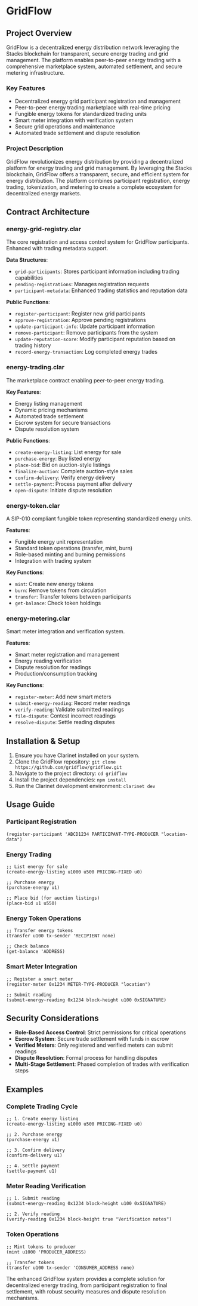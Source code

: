 # GridFlow

## Project Overview
GridFlow is a decentralized energy distribution network leveraging the Stacks blockchain for transparent, secure energy trading and grid management. The platform enables peer-to-peer energy trading with a comprehensive marketplace system, automated settlement, and secure metering infrastructure.

### Key Features
- Decentralized energy grid participant registration and management
- Peer-to-peer energy trading marketplace with real-time pricing
- Fungible energy tokens for standardized trading units
- Smart meter integration with verification system
- Secure grid operations and maintenance
- Automated trade settlement and dispute resolution

### Project Description
GridFlow revolutionizes energy distribution by providing a decentralized platform for energy trading and grid management. By leveraging the Stacks blockchain, GridFlow offers a transparent, secure, and efficient system for energy distribution. The platform combines participant registration, energy trading, tokenization, and metering to create a complete ecosystem for decentralized energy markets.

## Contract Architecture

### energy-grid-registry.clar
The core registration and access control system for GridFlow participants. Enhanced with trading metadata support.

**Data Structures**:
- `grid-participants`: Stores participant information including trading capabilities
- `pending-registrations`: Manages registration requests
- `participant-metadata`: Enhanced trading statistics and reputation data

**Public Functions**:
- `register-participant`: Register new grid participants
- `approve-registration`: Approve pending registrations
- `update-participant-info`: Update participant information
- `remove-participant`: Remove participants from the system
- `update-reputation-score`: Modify participant reputation based on trading history
- `record-energy-transaction`: Log completed energy trades

### energy-trading.clar
The marketplace contract enabling peer-to-peer energy trading.

**Key Features**:
- Energy listing management
- Dynamic pricing mechanisms
- Automated trade settlement
- Escrow system for secure transactions
- Dispute resolution system

**Public Functions**:
- `create-energy-listing`: List energy for sale
- `purchase-energy`: Buy listed energy
- `place-bid`: Bid on auction-style listings
- `finalize-auction`: Complete auction-style sales
- `confirm-delivery`: Verify energy delivery
- `settle-payment`: Process payment after delivery
- `open-dispute`: Initiate dispute resolution

### energy-token.clar
A SIP-010 compliant fungible token representing standardized energy units.

**Features**:
- Fungible energy unit representation
- Standard token operations (transfer, mint, burn)
- Role-based minting and burning permissions
- Integration with trading system

**Key Functions**:
- `mint`: Create new energy tokens
- `burn`: Remove tokens from circulation
- `transfer`: Transfer tokens between participants
- `get-balance`: Check token holdings

### energy-metering.clar
Smart meter integration and verification system.

**Features**:
- Smart meter registration and management
- Energy reading verification
- Dispute resolution for readings
- Production/consumption tracking

**Key Functions**:
- `register-meter`: Add new smart meters
- `submit-energy-reading`: Record meter readings
- `verify-reading`: Validate submitted readings
- `file-dispute`: Contest incorrect readings
- `resolve-dispute`: Settle reading disputes

## Installation & Setup

1. Ensure you have Clarinet installed on your system.
2. Clone the GridFlow repository: `git clone https://github.com/gridflow/gridflow.git`
3. Navigate to the project directory: `cd gridflow`
4. Install the project dependencies: `npm install`
5. Run the Clarinet development environment: `clarinet dev`

## Usage Guide

### Participant Registration
```clarity
(register-participant 'ABCD1234 PARTICIPANT-TYPE-PRODUCER "location-data")
```

### Energy Trading
```clarity
;; List energy for sale
(create-energy-listing u1000 u500 PRICING-FIXED u0)

;; Purchase energy
(purchase-energy u1)

;; Place bid (for auction listings)
(place-bid u1 u550)
```

### Energy Token Operations
```clarity
;; Transfer energy tokens
(transfer u100 tx-sender 'RECIPIENT none)

;; Check balance
(get-balance 'ADDRESS)
```

### Smart Meter Integration
```clarity
;; Register a smart meter
(register-meter 0x1234 METER-TYPE-PRODUCER "location")

;; Submit reading
(submit-energy-reading 0x1234 block-height u100 0xSIGNATURE)
```

## Security Considerations

- **Role-Based Access Control**: Strict permissions for critical operations
- **Escrow System**: Secure trade settlement with funds in escrow
- **Verified Meters**: Only registered and verified meters can submit readings
- **Dispute Resolution**: Formal process for handling disputes
- **Multi-Stage Settlement**: Phased completion of trades with verification steps

## Examples

### Complete Trading Cycle
```clarity
;; 1. Create energy listing
(create-energy-listing u1000 u500 PRICING-FIXED u0)

;; 2. Purchase energy
(purchase-energy u1)

;; 3. Confirm delivery
(confirm-delivery u1)

;; 4. Settle payment
(settle-payment u1)
```

### Meter Reading Verification
```clarity
;; 1. Submit reading
(submit-energy-reading 0x1234 block-height u100 0xSIGNATURE)

;; 2. Verify reading
(verify-reading 0x1234 block-height true "Verification notes")
```

### Token Operations
```clarity
;; Mint tokens to producer
(mint u1000 'PRODUCER_ADDRESS)

;; Transfer tokens
(transfer u100 tx-sender 'CONSUMER_ADDRESS none)
```

The enhanced GridFlow system provides a complete solution for decentralized energy trading, from participant registration to final settlement, with robust security measures and dispute resolution mechanisms.